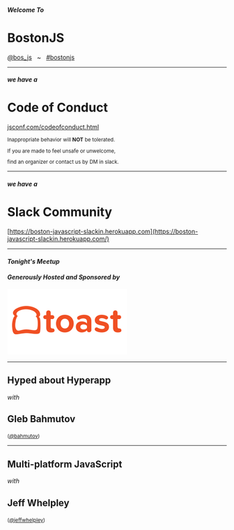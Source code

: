 <!-- .slide: class="bigslide" -->

#### _Welcome To_

# BostonJS

[<em>@</em>bos_js](https://twitter.com/bos_js)  &nbsp; ~ &nbsp; [<em>#</em>bostonjs](https://twitter.com/search?q=%23bostonjs&src=typd)

---

#### _we have a_

# Code of Conduct

[jsconf.com/codeofconduct.html](http://jsconf.com/codeofconduct.html)
<small>

Inappropriate behavior will **NOT** be tolerated.

If you are made to feel unsafe or unwelcome,

find an organizer or contact us by DM in slack.

</small>

---

#### _we have a_

# Slack Community

[https://boston-javascript-slackin.herokuapp.com](https://boston-javascript-slackin.herokuapp.com/)

---

#### _Tonight's Meetup_
#### _Generously Hosted and Sponsored by_

![Toast Inc.](images/sponsor-logo-toast.png)

---

## Hyped about Hyperapp

_with_

## Gleb Bahmutov

<small>([<em>@</em>bahmutov](https://twitter.com/bahmutov))</small>

---

## Multi-platform JavaScript

_with_

## Jeff Whelpley

<small>([<em>@</em>jeffwhelpley](https://twitter.com/jeffwhelpley))</small>
